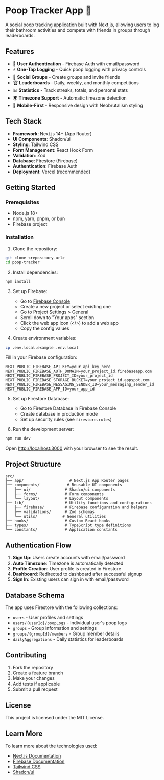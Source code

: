 # Poop Tracker App 💩

A social poop tracking application built with Next.js, allowing users to log their bathroom activities and compete with friends in groups through leaderboards.

## Features

- 🔐 **User Authentication** - Firebase Auth with email/password
- ⚡ **One-Tap Logging** - Quick poop logging with privacy controls
- 👥 **Social Groups** - Create groups and invite friends
- 🏆 **Leaderboards** - Daily, weekly, and monthly competitions
- 📊 **Statistics** - Track streaks, totals, and personal stats
- 🌍 **Timezone Support** - Automatic timezone detection
- 📱 **Mobile-First** - Responsive design with Neobrutalism styling

## Tech Stack

- **Framework**: Next.js 14+ (App Router)
- **UI Components**: Shadcn/ui
- **Styling**: Tailwind CSS
- **Form Management**: React Hook Form
- **Validation**: Zod
- **Database**: Firestore (Firebase)
- **Authentication**: Firebase Auth
- **Deployment**: Vercel (recommended)

## Getting Started

### Prerequisites

- Node.js 18+
- npm, yarn, pnpm, or bun
- Firebase project

### Installation

1. Clone the repository:

```bash
git clone <repository-url>
cd poop-tracker
```

2. Install dependencies:

```bash
npm install
```

3. Set up Firebase:

   - Go to [Firebase Console](https://console.firebase.google.com/)
   - Create a new project or select existing one
   - Go to Project Settings > General
   - Scroll down to "Your apps" section
   - Click the web app icon (</>) to add a web app
   - Copy the config values

4. Create environment variables:

```bash
cp .env.local.example .env.local
```

Fill in your Firebase configuration:

```env
NEXT_PUBLIC_FIREBASE_API_KEY=your_api_key_here
NEXT_PUBLIC_FIREBASE_AUTH_DOMAIN=your_project_id.firebaseapp.com
NEXT_PUBLIC_FIREBASE_PROJECT_ID=your_project_id
NEXT_PUBLIC_FIREBASE_STORAGE_BUCKET=your_project_id.appspot.com
NEXT_PUBLIC_FIREBASE_MESSAGING_SENDER_ID=your_messaging_sender_id
NEXT_PUBLIC_FIREBASE_APP_ID=your_app_id
```

5. Set up Firestore Database:

   - Go to Firestore Database in Firebase Console
   - Create database in production mode
   - Set up security rules (see `firestore.rules`)

6. Run the development server:

```bash
npm run dev
```

Open [http://localhost:3000](http://localhost:3000) with your browser to see the result.

## Project Structure

```
src/
├── app/                    # Next.js App Router pages
├── components/            # Reusable UI components
│   ├── ui/               # Shadcn/ui components
│   ├── forms/            # Form components
│   └── layout/           # Layout components
├── lib/                  # Utility functions and configurations
│   ├── firebase/         # Firebase configuration and helpers
│   ├── validations/      # Zod schemas
│   └── utils/           # General utilities
├── hooks/                # Custom React hooks
├── types/                # TypeScript type definitions
└── constants/            # Application constants
```

## Authentication Flow

1. **Sign Up**: Users create accounts with email/password
2. **Auto Timezone**: Timezone is automatically detected
3. **Profile Creation**: User profile is created in Firestore
4. **Dashboard**: Redirected to dashboard after successful signup
5. **Sign In**: Existing users can sign in with email/password

## Database Schema

The app uses Firestore with the following collections:

- `users` - User profiles and settings
- `users/{userId}/poopLogs` - Individual user's poop logs
- `groups` - Group information and settings
- `groups/{groupId}/members` - Group member details
- `dailyAggregations` - Daily statistics for leaderboards

## Contributing

1. Fork the repository
2. Create a feature branch
3. Make your changes
4. Add tests if applicable
5. Submit a pull request

## License

This project is licensed under the MIT License.

## Learn More

To learn more about the technologies used:

- [Next.js Documentation](https://nextjs.org/docs)
- [Firebase Documentation](https://firebase.google.com/docs)
- [Tailwind CSS](https://tailwindcss.com/docs)
- [Shadcn/ui](https://ui.shadcn.com/)
